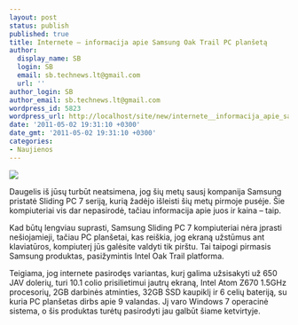```yaml
---
layout: post
status: publish
published: true
title: Internete – informacija apie Samsung Oak Trail PC planšetą
author:
  display_name: SB
  login: SB
  email: sb.technews.lt@gmail.com
  url: ''
author_login: SB
author_email: sb.technews.lt@gmail.com
wordpress_id: 5823
wordpress_url: http://localhost/site/new/internete__informacija_apie_samsung_oak_trail_pc_planseta/
date: '2011-05-02 19:31:10 +0300'
date_gmt: '2011-05-02 19:31:10 +0300'
categories:
- Naujienos
---
```

<div class="imgright"><img src="http://technews.lt/upload/samsung-sliding-tablet-pc.jpg"  /></div>
<p>Daugelis iš jūsų turbūt neatsimena, jog šių metų sausį kompanija Samsung pristatė Sliding PC 7 seriją, kurią žadėjo išleisti šių metų pirmoje pusėje. Šie kompiuteriai vis dar nepasirodė, tačiau informacija apie juos ir kaina – taip.</p>
<p>Kad būtų lengviau suprasti, Samsung Sliding PC 7 kompiuteriai nėra įprasti nešiojamieji, tačiau PC planšetai, kas reiškia, jog ekraną užstūmus ant klaviatūros, kompiuterį jūs galėsite valdyti tik pirštu. Tai taipogi pirmasis Samsung produktas, pasižymintis Intel Oak Trail platforma.</p>
<p>Teigiama, jog internete pasirodęs variantas, kurį galima užsisakyti už 650 JAV dolerių, turi 10.1 colio prisilietimui jautrų ekraną, Intel Atom Z670 1.5GHz procesorių, 2GB darbinės atminties, 32GB SSD kaupiklį ir 6 celių bateriją, su kuria PC planšetas dirbs apie 9 valandas. Jį varo Windows 7 operacinė sistema, o šis produktas turėtų pasirodyti jau galbūt šiame ketvirtyje.<br /></p>
